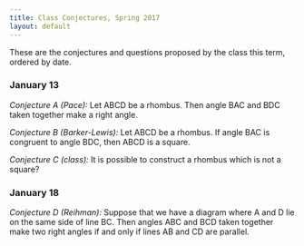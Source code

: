 ```yaml
---
title: Class Conjectures, Spring 2017
layout: default
---
```


These are the conjectures and questions proposed by the class this term,
ordered by date.

### January 13

*Conjecture A (Pace):* Let ABCD be a rhombus. Then angle BAC and BDC taken
together make a right angle.

*Conjecture B (Barker-Lewis):* Let ABCD be a rhombus. If angle BAC is congruent
to angle BDC, then ABCD is a square.

*Conjecture C (class):* It is possible to construct a rhombus which is not a
square?

### January 18

*Conjecture D (Reihman):* Suppose that we have a diagram where A and D lie on
the same side of line BC. Then angles ABC and BCD taken together make two
right angles if and only if lines AB and CD are parallel.

